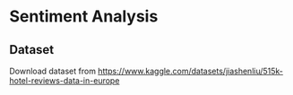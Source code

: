 # Sentiment Analysis

## Dataset
Download dataset from
https://www.kaggle.com/datasets/jiashenliu/515k-hotel-reviews-data-in-europe
